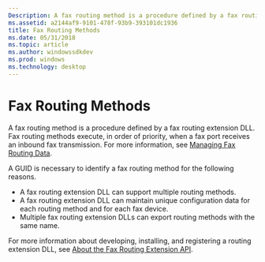 ```yaml
---
Description: A fax routing method is a procedure defined by a fax routing extension DLL. Fax routing methods execute, in order of priority, when a fax port receives an inbound fax transmission.
ms.assetid: a2144af9-9101-478f-93b9-393101dc1936
title: Fax Routing Methods
ms.date: 05/31/2018
ms.topic: article
ms.author: windowssdkdev
ms.prod: windows
ms.technology: desktop
---
```


# Fax Routing Methods

A fax routing method is a procedure defined by a fax routing extension DLL. Fax routing methods execute, in order of priority, when a fax port receives an inbound fax transmission. For more information, see [Managing Fax Routing Data](-mfax-managing-fax-routing-data.md).

A GUID is necessary to identify a fax routing method for the following reasons.

-   A fax routing extension DLL can support multiple routing methods.
-   A fax routing extension DLL can maintain unique configuration data for each routing method and for each fax device.
-   Multiple fax routing extension DLLs can export routing methods with the same name.

For more information about developing, installing, and registering a routing extension DLL, see [About the Fax Routing Extension API](-mfax-about-the-fax-routing-extension-api.md).

 

 



